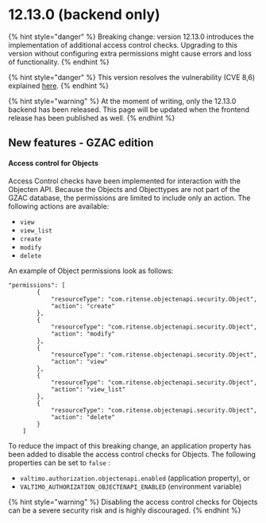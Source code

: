 # 12.13.0 (backend only)



{% hint style="danger" %}
Breaking change: version 12.13.0 introduces the implementation of additional access control checks. Upgrading to this version without configuring extra permissions might cause errors and loss of functionality.&#x20;
{% endhint %}

{% hint style="danger" %}
This version resolves the vulnerability (CVE 8,6) explained [here](https://github.com/advisories/GHSA-965r-9cg9-g42p).
{% endhint %}

{% hint style="warning" %}
At the moment of writing, only the 12.13.0 backend has been released. This page will be updated when the frontend release has been published as well.
{% endhint %}

## New features - GZAC edition

#### Access control for Objects

Access Control checks have been implemented for interaction with the Objecten API. Because the Objects and Objecttypes are not part of the GZAC database, the permissions are limited to include only an action. The following actions are available:

* `view`
* `view_list`
* `create`
* `modify`
* `delete`



An example of Object permissions look as follows:

```
"permissions": [
        {
            "resourceType": "com.ritense.objectenapi.security.Object",
            "action": "create"
        },
        {
            "resourceType": "com.ritense.objectenapi.security.Object",
            "action": "modify"
        },
        {
            "resourceType": "com.ritense.objectenapi.security.Object",
            "action": "view"
        },
        {
            "resourceType": "com.ritense.objectenapi.security.Object",
            "action": "view_list"
        },
        {
            "resourceType": "com.ritense.objectenapi.security.Object",
            "action": "delete"
        }
    ]
```

To reduce the impact of this breaking change, an application property has been added to disable the access control checks for Objects. The following properties can be set to `false` :

* `valtimo.authorization.objectenapi.enabled`  (application property), or
* `VALTIMO_AUTHORIZATION_OBJECTENAPI_ENABLED` (environment variable)

{% hint style="warning" %}
Disabling the access control checks for Objects can be a severe security risk and is highly discouraged.
{% endhint %}















